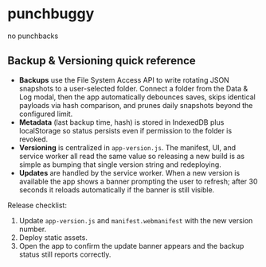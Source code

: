 # punchbuggy

no punchbacks

## Backup & Versioning quick reference

- **Backups** use the File System Access API to write rotating JSON snapshots to a user-selected folder. Connect a folder from the Data & Log modal, then the app automatically debounces saves, skips identical payloads via hash comparison, and prunes daily snapshots beyond the configured limit.
- **Metadata** (last backup time, hash) is stored in IndexedDB plus localStorage so status persists even if permission to the folder is revoked.
- **Versioning** is centralized in `app-version.js`. The manifest, UI, and service worker all read the same value so releasing a new build is as simple as bumping that single version string and redeploying.
- **Updates** are handled by the service worker. When a new version is available the app shows a banner prompting the user to refresh; after 30 seconds it reloads automatically if the banner is still visible.

Release checklist:
1. Update `app-version.js` and `manifest.webmanifest` with the new version number.
2. Deploy static assets.
3. Open the app to confirm the update banner appears and the backup status still reports correctly.
